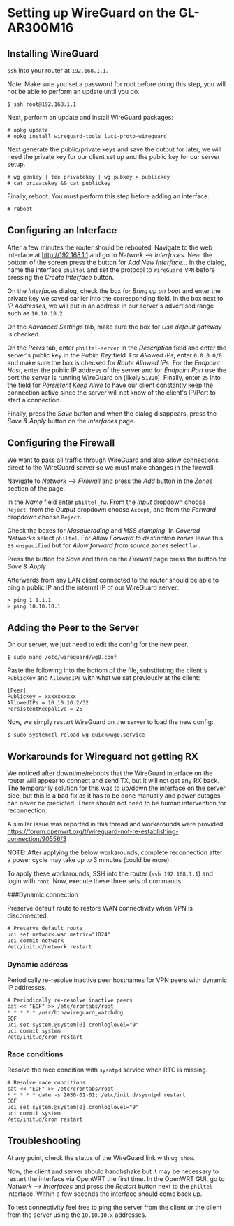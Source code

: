 # Setting up WireGuard on the GL-AR300M16

## Installing WireGuard

`ssh` into your router at `192.168.1.1`. 

Note: Make sure you set a password for root before doing this step, you will not be able to perform an update until you do.

```
$ ssh root@192.168.1.1
```

Next, perform an update and install WireGuard packages:

```
# opkg update
# opkg install wireguard-tools luci-proto-wireguard
```

Next generate the public/private keys and save the output for later, we will need the private key for our client set up and the public key for our server setup.

```
# wg genkey | tee privatekey | wg pubkey > publickey
# cat privatekey && cat publickey
```

Finally, reboot. You must perform this step before adding an interface.

```
# reboot
```

## Configuring an Interface

After a few minutes the router should be rebooted. Navigate to the web interface at http://192.168.1.1 and go to *Network* --> *Interfaces*. Near the bottom of the screen press the button for *Add New Interface...* In the dialog, name the interface `philtel` and set the protocol to `WireGuard VPN` before pressing the *Create Interface* button.

On the *Interfaces* dialog, check the box for *Bring up on boot* and enter the private key we saved earlier into the corresponding field. In the box next to *IP Addresses*, we will put in an address in our server's advertised range such as `10.10.10.2`.

On the *Advanced Settings* tab, make sure the box for *Use default gateway* is checked.

On the *Peers* tab, enter `philtel-server` in the *Description* field and enter the server's public key in the *Public Key* field. For *Allowed IPs*, enter `0.0.0.0/0` and make sure the box is checked for *Route Allowed IPs*. For the *Endpoint Host*, enter the public IP address of the server and for *Endpoint Port* use the port the server is running WireGuard on (likely `51820`). Finally, enter `25` into the field for *Persistent Keep Alive* to have our client constantly keep the connection active since the server will not know of the client's IP/Port to start a connection.

Finally, press the *Save* button and when the dialog disappears, press the *Save & Apply* button on the *Interfaces* page.

## Configuring the Firewall

We want to pass all traffic through WireGuard and also allow connections direct to the WireGuard server so we must make changes in the firewall.

Navigate to *Network* --> *Firewall* and press the *Add* button in the *Zones* section of the page.

In the *Name* field enter `philtel_fw`. From the *Input* dropdown choose `Reject`, from the *Output* dropdown choose `Accept`, and from the *Forward* dropdown choose `Reject`.

Check the boxes for *Masquerading* and *MSS clamping*. In *Covered Networks* select `philtel`. For *Allow Forward to destination zones* leave this as `unspecified` but for *Allow forward from source zones* select `lan`.

Press the button for *Save* and then on the *Firewall* page press the button for *Save & Apply*.

Afterwards from any LAN client connected to the router should be able to ping a public IP and the internal IP of our WireGuard server:

```
> ping 1.1.1.1
> ping 10.10.10.1
```

## Adding the Peer to the Server

On our server, we just need to edit the config for the new peer.

```
$ sudo nano /etc/wireguard/wg0.conf
```

Paste the following into the bottom of the file, substituting the client's `PublicKey` and `AllowedIPs` with what we set previously at the client:

```
[Peer]
PublicKey = xxxxxxxxxx
AllowedIPs = 10.10.10.2/32
PersistentKeepalive = 25
```

Now, we simply restart WireGuard on the server to load the new config:

```
$ sudo systemctl reload wg-quick@wg0.service
```

## Workarounds for Wireguard not getting RX 

We noticed after downtime/reboots that the WireGuard interface on the router will appear to connect and send TX, but it will not get any RX back. The temporarily solution for this was to up/down the interface on the server side, but this is a bad fix as it has to be done manually and power outages can never be predicted. There should not need to be human intervention for reconnection.  

A similar issue was reported in this thread and workarounds were provided, https://forum.openwrt.org/t/wireguard-not-re-establishing-connection/90556/3  

NOTE: After applying the below workarounds, complete reconnection after a power cycle may take up to 3 minutes (could be more).  

To apply these workarounds, SSH into the router (`ssh 192.168.1.1`) and login with `root`. Now, execute these three sets of commands:  

###Dynamic connection

Preserve default route to restore WAN connectivity when VPN is disconnected.

```
# Preserve default route
uci set network.wan.metric="1024"
uci commit network
/etc/init.d/network restart
```

### Dynamic address

Periodically re-resolve inactive peer hostnames for VPN peers with dynamic IP addresses.

```
# Periodically re-resolve inactive peers
cat << "EOF" >> /etc/crontabs/root
* * * * * /usr/bin/wireguard_watchdog
EOF
uci set system.@system[0].cronloglevel="9"
uci commit system
/etc/init.d/cron restart
```

### Race conditions

Resolve the race condition with `sysntpd` service when RTC is missing.

```
# Resolve race conditions
cat << "EOF" >> /etc/crontabs/root
* * * * * date -s 2030-01-01; /etc/init.d/sysntpd restart
EOF
uci set system.@system[0].cronloglevel="9"
uci commit system
/etc/init.d/cron restart
```

## Troubleshooting

At any point, check the status of the WireGuard link with `wg show`.

Now, the client and server should handhshake but it may be necessary to restart the interface via OpenWRT the first time. In the OpenWRT GUI, go to *Network* --> *Interfaces* and press the *Restart* button next to the `philtel` interface. Within a few seconds the interface should come back up.

To test connectivity feel free to ping the server from the client or the client from the server using the `10.10.10.x` addresses.
